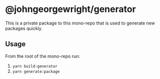 # @johngeorgewright/generator

This is a private package to this mono-repo that is used to generate new packages quickly.

## Usage

From the root of the mono-repo run:

1. `yarn build:generator`
1. `yarn generate:package`

